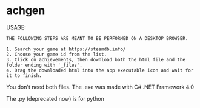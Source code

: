 # achgen

USAGE:

    THE FOLLOWING STEPS ARE MEANT TO BE PERFORMED ON A DESKTOP BROWSER.

    1. Search your game at https://steamdb.info/
    2. Choose your game id from the list.
    3. Click on achievements, then download both the html file and the folder ending with '_files'.
    4. Drag the downloaded html into the app executable icon and wait for it to finish.

You don't need both files.
The .exe was made with C# .NET Framework 4.0

The .py (deprecated now) is for python
